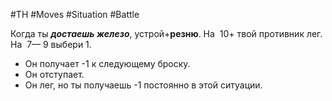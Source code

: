 #TH #Moves #Situation #Battle 

Когда ты ***достаешь железо***, устрой+**резню**. На  10+ твой противник лег. На  7— 9 выбери 1.
- Он получает -1 к следующему броску.
- Он отступает.
- Он лег, но ты получаешь -1 постоянно в этой ситуации.